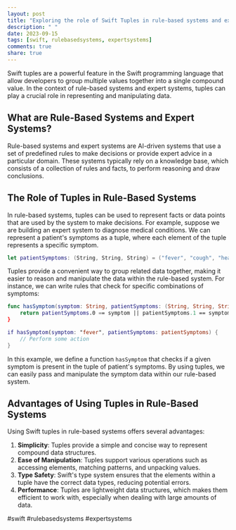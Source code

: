 ```yaml
---
layout: post
title: "Exploring the role of Swift Tuples in rule-based systems and expert systems."
description: " "
date: 2023-09-15
tags: [swift, rulebasedsystems, expertsystems]
comments: true
share: true
---
```


Swift tuples are a powerful feature in the Swift programming language that allow developers to group multiple values together into a single compound value. In the context of rule-based systems and expert systems, tuples can play a crucial role in representing and manipulating data.

## What are Rule-Based Systems and Expert Systems?

Rule-based systems and expert systems are AI-driven systems that use a set of predefined rules to make decisions or provide expert advice in a particular domain. These systems typically rely on a knowledge base, which consists of a collection of rules and facts, to perform reasoning and draw conclusions.

## The Role of Tuples in Rule-Based Systems

In rule-based systems, tuples can be used to represent facts or data points that are used by the system to make decisions. For example, suppose we are building an expert system to diagnose medical conditions. We can represent a patient's symptoms as a tuple, where each element of the tuple represents a specific symptom. 

```swift
let patientSymptoms: (String, String, String) = ("fever", "cough", "headache")
```

Tuples provide a convenient way to group related data together, making it easier to reason and manipulate the data within the rule-based system. For instance, we can write rules that check for specific combinations of symptoms:

```swift
func hasSymptom(symptom: String, patientSymptoms: (String, String, String)) -> Bool {
    return patientSymptoms.0 == symptom || patientSymptoms.1 == symptom || patientSymptoms.2 == symptom
}

if hasSymptom(symptom: "fever", patientSymptoms: patientSymptoms) {
    // Perform some action
}
```

In this example, we define a function `hasSymptom` that checks if a given symptom is present in the tuple of patient's symptoms. By using tuples, we can easily pass and manipulate the symptom data within our rule-based system.

## Advantages of Using Tuples in Rule-Based Systems

Using Swift tuples in rule-based systems offers several advantages:

1. **Simplicity**: Tuples provide a simple and concise way to represent compound data structures.
2. **Ease of Manipulation**: Tuples support various operations such as accessing elements, matching patterns, and unpacking values.
3. **Type Safety**: Swift's type system ensures that the elements within a tuple have the correct data types, reducing potential errors.
4. **Performance**: Tuples are lightweight data structures, which makes them efficient to work with, especially when dealing with large amounts of data.

#swift #rulebasedsystems #expertsystems